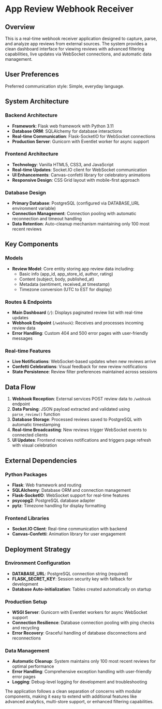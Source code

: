 # App Review Webhook Receiver

## Overview

This is a real-time webhook receiver application designed to capture, parse, and analyze app reviews from external sources. The system provides a clean dashboard interface for viewing reviews with advanced filtering capabilities, live updates via WebSocket connections, and automatic data management.

## User Preferences

Preferred communication style: Simple, everyday language.

## System Architecture

### Backend Architecture
- **Framework**: Flask web framework with Python 3.11
- **Database ORM**: SQLAlchemy for database interactions
- **Real-time Communication**: Flask-SocketIO for WebSocket connections
- **Production Server**: Gunicorn with Eventlet worker for async support

### Frontend Architecture
- **Technology**: Vanilla HTML5, CSS3, and JavaScript
- **Real-time Updates**: Socket.IO client for WebSocket communication
- **UI Enhancements**: Canvas-confetti library for celebratory animations
- **Responsive Design**: CSS Grid layout with mobile-first approach

### Database Design
- **Primary Database**: PostgreSQL (configured via DATABASE_URL environment variable)
- **Connection Management**: Connection pooling with automatic reconnection and timeout handling
- **Data Retention**: Auto-cleanup mechanism maintaining only 100 most recent reviews

## Key Components

### Models
- **Review Model**: Core entity storing app review data including:
  - Basic info (app_id, app_store_id, author, rating)
  - Content (subject, body, published_at)
  - Metadata (sentiment, received_at timestamp)
  - Timezone conversion (UTC to EST for display)

### Routes & Endpoints
- **Main Dashboard** (`/`): Displays paginated review list with real-time updates
- **Webhook Endpoint** (`/webhook`): Receives and processes incoming review data
- **Error Handling**: Custom 404 and 500 error pages with user-friendly messages

### Real-time Features
- **Live Notifications**: WebSocket-based updates when new reviews arrive
- **Confetti Celebrations**: Visual feedback for new review notifications
- **State Persistence**: Review filter preferences maintained across sessions

## Data Flow

1. **Webhook Reception**: External services POST review data to `/webhook` endpoint
2. **Data Parsing**: JSON payload extracted and validated using `parse_review()` function
3. **Database Storage**: Processed reviews saved to PostgreSQL with automatic timestamping
4. **Real-time Broadcasting**: New reviews trigger WebSocket events to connected clients
5. **UI Updates**: Frontend receives notifications and triggers page refresh with visual celebration

## External Dependencies

### Python Packages
- **Flask**: Web framework and routing
- **SQLAlchemy**: Database ORM and connection management
- **Flask-SocketIO**: WebSocket support for real-time features
- **psycopg2**: PostgreSQL database adapter
- **pytz**: Timezone handling for display formatting

### Frontend Libraries
- **Socket.IO Client**: Real-time communication with backend
- **Canvas-Confetti**: Animation library for user engagement

## Deployment Strategy

### Environment Configuration
- **DATABASE_URL**: PostgreSQL connection string (required)
- **FLASK_SECRET_KEY**: Session security key with fallback for development
- **Database Auto-initialization**: Tables created automatically on startup

### Production Setup
- **WSGI Server**: Gunicorn with Eventlet workers for async WebSocket support
- **Connection Resilience**: Database connection pooling with ping checks and recycling
- **Error Recovery**: Graceful handling of database disconnections and reconnections

### Data Management
- **Automatic Cleanup**: System maintains only 100 most recent reviews for optimal performance
- **Error Handling**: Comprehensive exception handling with user-friendly error pages
- **Logging**: Debug-level logging for development and troubleshooting

The application follows a clean separation of concerns with modular components, making it easy to extend with additional features like advanced analytics, multi-store support, or enhanced filtering capabilities.